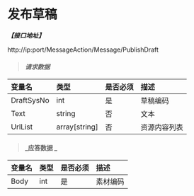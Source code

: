 # 发布草稿 

_**【接口地址】**_

http://ip:port/MessageAction/Message/PublishDraft

> #### _请求数据_ 

| 变量名 | 类型 | 是否必须 | 描述 |
| :--- | :--- | :--- | :--- |
| DraftSysNo | int | 是 | 草稿编码 |
| Text | string | 否 | 文本 |
| UrlList | array[string] | 否 | 资源内容列表 |

> #### _应答数据 _ 

| 变量名 | 类型 | 是否必须 | 描述 |
| :--- | :--- | :--- | :--- |
| Body | int | 是 | 素材编码 |




